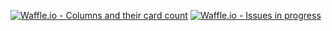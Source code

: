[![Waffle.io - Columns and their card count](https://badge.waffle.io/ashokdarsh/HomeWork_Backlog.png?columns=all)](https://waffle.io/ashokdarsh/HomeWork_Backlog?utm_source=badge)
[![Waffle.io - Issues in progress](https://badge.waffle.io/ashokdarsh/HomeWork_Backlog.png?label=in%20progress&title=In%20Progress)](http://waffle.io/ashokdarsh/HomeWork_Backlog)
